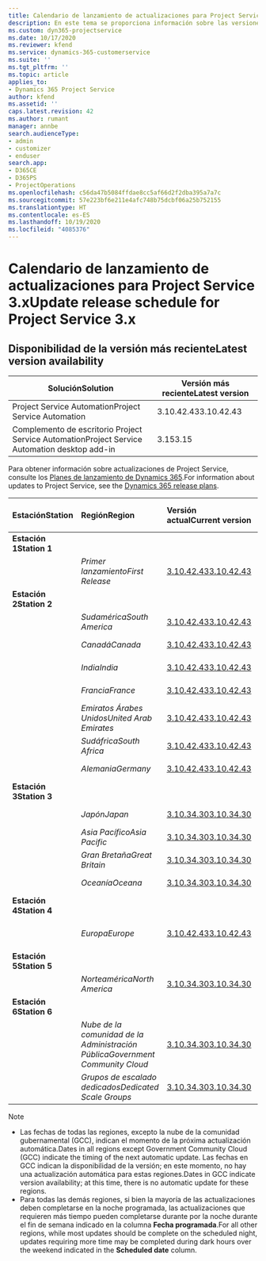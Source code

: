 ```yaml
---
title: Calendario de lanzamiento de actualizaciones para Project Service 3.x
description: En este tema se proporciona información sobre las versiones disponibles y próximas de Dynamics 365 Project Service Automation.
ms.custom: dyn365-projectservice
ms.date: 10/17/2020
ms.reviewer: kfend
ms.service: dynamics-365-customerservice
ms.suite: ''
ms.tgt_pltfrm: ''
ms.topic: article
applies_to:
- Dynamics 365 Project Service
author: kfend
ms.assetid: ''
caps.latest.revision: 42
ms.author: rumant
manager: annbe
search.audienceType:
- admin
- customizer
- enduser
search.app:
- D365CE
- D365PS
- ProjectOperations
ms.openlocfilehash: c56da47b5084ffdae8cc5af66d2f2dba395a7a7c
ms.sourcegitcommit: 57e223bf6e211e4afc748b75dcbf06a25b752155
ms.translationtype: HT
ms.contentlocale: es-ES
ms.lasthandoff: 10/19/2020
ms.locfileid: "4085376"
---
```

# <a name="update-release-schedule-for-project-service-3x"></a><span data-ttu-id="b8e14-103">Calendario de lanzamiento de actualizaciones para Project Service 3.x</span><span class="sxs-lookup"><span data-stu-id="b8e14-103">Update release schedule for Project Service 3.x</span></span>

## <a name="latest-version-availability"></a><span data-ttu-id="b8e14-104">Disponibilidad de la versión más reciente</span><span class="sxs-lookup"><span data-stu-id="b8e14-104">Latest version availability</span></span>

| <span data-ttu-id="b8e14-105">Solución</span><span class="sxs-lookup"><span data-stu-id="b8e14-105">Solution</span></span>  | <span data-ttu-id="b8e14-106">Versión más reciente</span><span class="sxs-lookup"><span data-stu-id="b8e14-106">Latest version</span></span> |
|-------|----|
| <span data-ttu-id="b8e14-107">Project Service Automation</span><span class="sxs-lookup"><span data-stu-id="b8e14-107">Project Service Automation</span></span>    |  <span data-ttu-id="b8e14-108">3.10.42.43</span><span class="sxs-lookup"><span data-stu-id="b8e14-108">3.10.42.43</span></span>  |
| <span data-ttu-id="b8e14-109">Complemento de escritorio Project Service Automation</span><span class="sxs-lookup"><span data-stu-id="b8e14-109">Project Service Automation desktop add-in</span></span>                | <span data-ttu-id="b8e14-110">3.15</span><span class="sxs-lookup"><span data-stu-id="b8e14-110">3.15</span></span>          |

<span data-ttu-id="b8e14-111">Para obtener información sobre actualizaciones de Project Service, consulte los [Planes de lanzamiento de Dynamics 365](https://docs.microsoft.com/dynamics365/release-plans/).</span><span class="sxs-lookup"><span data-stu-id="b8e14-111">For information about updates to Project Service, see the [Dynamics 365 release plans](https://docs.microsoft.com/dynamics365/release-plans/).</span></span> 

| <span data-ttu-id="b8e14-112">Estación</span><span class="sxs-lookup"><span data-stu-id="b8e14-112">Station</span></span>  | <span data-ttu-id="b8e14-113">Región</span><span class="sxs-lookup"><span data-stu-id="b8e14-113">Region</span></span> | <span data-ttu-id="b8e14-114">Versión actual</span><span class="sxs-lookup"><span data-stu-id="b8e14-114">Current version</span></span> | <span data-ttu-id="b8e14-115">Próxima versión</span><span class="sxs-lookup"><span data-stu-id="b8e14-115">Next version</span></span> |  <span data-ttu-id="b8e14-116">Fecha programada</span><span class="sxs-lookup"><span data-stu-id="b8e14-116">Scheduled date</span></span>
| :---   | :---   | :---   | :---   |:---   |         
|<span data-ttu-id="b8e14-117"><strong>Estación 1</strong></span><span class="sxs-lookup"><span data-stu-id="b8e14-117"><strong>Station 1</strong></span></span> | |  |  | |
| | <span data-ttu-id="b8e14-118"><i>Primer lanzamiento</i></span><span class="sxs-lookup"><span data-stu-id="b8e14-118"><i>First Release</i></span></span> | [<span data-ttu-id="b8e14-119">3.10.42.43</span><span class="sxs-lookup"><span data-stu-id="b8e14-119">3.10.42.43</span></span>](whats-new-ur-24.md) | <span data-ttu-id="b8e14-120">Por determinar</span><span class="sxs-lookup"><span data-stu-id="b8e14-120">TBD</span></span> | <span data-ttu-id="b8e14-121">23 de octubre de 2020</span><span class="sxs-lookup"><span data-stu-id="b8e14-121">October 23, 2020</span></span>
|<span data-ttu-id="b8e14-122"><strong>Estación 2</strong></span><span class="sxs-lookup"><span data-stu-id="b8e14-122"><strong>Station 2</strong></span></span> | |  |  | |
| | <span data-ttu-id="b8e14-123"><i>Sudamérica</i></span><span class="sxs-lookup"><span data-stu-id="b8e14-123"><i>South America</i></span></span> | [<span data-ttu-id="b8e14-124">3.10.42.43</span><span class="sxs-lookup"><span data-stu-id="b8e14-124">3.10.42.43</span></span>](whats-new-ur-24.md) | <span data-ttu-id="b8e14-125">Por determinar</span><span class="sxs-lookup"><span data-stu-id="b8e14-125">TBD</span></span> | <span data-ttu-id="b8e14-126">30 de octubre de 2020</span><span class="sxs-lookup"><span data-stu-id="b8e14-126">October 30, 2020</span></span>
| | <span data-ttu-id="b8e14-127"><i>Canadá</i></span><span class="sxs-lookup"><span data-stu-id="b8e14-127"><i>Canada</i></span></span> | [<span data-ttu-id="b8e14-128">3.10.42.43</span><span class="sxs-lookup"><span data-stu-id="b8e14-128">3.10.42.43</span></span>](whats-new-ur-24.md) | <span data-ttu-id="b8e14-129">Por determinar</span><span class="sxs-lookup"><span data-stu-id="b8e14-129">TBD</span></span> | <span data-ttu-id="b8e14-130">30 de octubre de 2020</span><span class="sxs-lookup"><span data-stu-id="b8e14-130">October 30, 2020</span></span> 
| | <span data-ttu-id="b8e14-131"><i>India</i></span><span class="sxs-lookup"><span data-stu-id="b8e14-131"><i>India</i></span></span> | [<span data-ttu-id="b8e14-132">3.10.42.43</span><span class="sxs-lookup"><span data-stu-id="b8e14-132">3.10.42.43</span></span>](whats-new-ur-24.md) | <span data-ttu-id="b8e14-133">Por determinar</span><span class="sxs-lookup"><span data-stu-id="b8e14-133">TBD</span></span> | <span data-ttu-id="b8e14-134">30 de octubre de 2020</span><span class="sxs-lookup"><span data-stu-id="b8e14-134">October 30, 2020</span></span>
| | <span data-ttu-id="b8e14-135"><i>Francia</i></span><span class="sxs-lookup"><span data-stu-id="b8e14-135"><i>France</i></span></span> | [<span data-ttu-id="b8e14-136">3.10.42.43</span><span class="sxs-lookup"><span data-stu-id="b8e14-136">3.10.42.43</span></span>](whats-new-ur-24.md) | <span data-ttu-id="b8e14-137">Por determinar</span><span class="sxs-lookup"><span data-stu-id="b8e14-137">TBD</span></span> | <span data-ttu-id="b8e14-138">30 de octubre de 2020</span><span class="sxs-lookup"><span data-stu-id="b8e14-138">October 30, 2020</span></span>
| | <span data-ttu-id="b8e14-139"><i>Emiratos Árabes Unidos</i></span><span class="sxs-lookup"><span data-stu-id="b8e14-139"><i>United Arab Emirates</i></span></span> | [<span data-ttu-id="b8e14-140">3.10.42.43</span><span class="sxs-lookup"><span data-stu-id="b8e14-140">3.10.42.43</span></span>](whats-new-ur-24.md) | <span data-ttu-id="b8e14-141">Por determinar</span><span class="sxs-lookup"><span data-stu-id="b8e14-141">TBD</span></span> | <span data-ttu-id="b8e14-142">30 de octubre de 2020</span><span class="sxs-lookup"><span data-stu-id="b8e14-142">October 30, 2020</span></span>
| | <span data-ttu-id="b8e14-143"><i>Sudáfrica</i></span><span class="sxs-lookup"><span data-stu-id="b8e14-143"><i>South Africa</i></span></span> | [<span data-ttu-id="b8e14-144">3.10.42.43</span><span class="sxs-lookup"><span data-stu-id="b8e14-144">3.10.42.43</span></span>](whats-new-ur-24.md) | <span data-ttu-id="b8e14-145">Por determinar</span><span class="sxs-lookup"><span data-stu-id="b8e14-145">TBD</span></span> | <span data-ttu-id="b8e14-146">30 de octubre de 2020</span><span class="sxs-lookup"><span data-stu-id="b8e14-146">October 30, 2020</span></span>
| | <span data-ttu-id="b8e14-147"><i>Alemania</i></span><span class="sxs-lookup"><span data-stu-id="b8e14-147"><i>Germany</i></span></span> | [<span data-ttu-id="b8e14-148">3.10.42.43</span><span class="sxs-lookup"><span data-stu-id="b8e14-148">3.10.42.43</span></span>](whats-new-ur-24.md) | <span data-ttu-id="b8e14-149">Por determinar</span><span class="sxs-lookup"><span data-stu-id="b8e14-149">TBD</span></span> | <span data-ttu-id="b8e14-150">30 de octubre de 2020</span><span class="sxs-lookup"><span data-stu-id="b8e14-150">October 30, 2020</span></span>
|<span data-ttu-id="b8e14-151"><strong>Estación 3</strong></span><span class="sxs-lookup"><span data-stu-id="b8e14-151"><strong>Station 3</strong></span></span> | |  |  | |
| | <span data-ttu-id="b8e14-152"><i>Japón</i></span><span class="sxs-lookup"><span data-stu-id="b8e14-152"><i>Japan</i></span></span> |[<span data-ttu-id="b8e14-153">3.10.34.30</span><span class="sxs-lookup"><span data-stu-id="b8e14-153">3.10.34.30</span></span>](whats-new-ur-23.md) | [<span data-ttu-id="b8e14-154">3.10.42.43</span><span class="sxs-lookup"><span data-stu-id="b8e14-154">3.10.42.43</span></span>](whats-new-ur-24.md) | <span data-ttu-id="b8e14-155">9 de octubre de 2020</span><span class="sxs-lookup"><span data-stu-id="b8e14-155">October 9, 2020</span></span> 
| | <span data-ttu-id="b8e14-156"><i>Asia Pacífico</i></span><span class="sxs-lookup"><span data-stu-id="b8e14-156"><i>Asia Pacific</i></span></span> |[<span data-ttu-id="b8e14-157">3.10.34.30</span><span class="sxs-lookup"><span data-stu-id="b8e14-157">3.10.34.30</span></span>](whats-new-ur-23.md) | [<span data-ttu-id="b8e14-158">3.10.42.43</span><span class="sxs-lookup"><span data-stu-id="b8e14-158">3.10.42.43</span></span>](whats-new-ur-24.md) | <span data-ttu-id="b8e14-159">9 de octubre de 2020</span><span class="sxs-lookup"><span data-stu-id="b8e14-159">October 9, 2020</span></span>
| | <span data-ttu-id="b8e14-160"><i>Gran Bretaña</i></span><span class="sxs-lookup"><span data-stu-id="b8e14-160"><i>Great Britain</i></span></span> |[<span data-ttu-id="b8e14-161">3.10.34.30</span><span class="sxs-lookup"><span data-stu-id="b8e14-161">3.10.34.30</span></span>](whats-new-ur-23.md) | [<span data-ttu-id="b8e14-162">3.10.42.43</span><span class="sxs-lookup"><span data-stu-id="b8e14-162">3.10.42.43</span></span>](whats-new-ur-24.md) | <span data-ttu-id="b8e14-163">9 de octubre de 2020</span><span class="sxs-lookup"><span data-stu-id="b8e14-163">October 9, 2020</span></span>
| | <span data-ttu-id="b8e14-164"><i>Oceanía</i></span><span class="sxs-lookup"><span data-stu-id="b8e14-164"><i>Oceana</i></span></span> |[<span data-ttu-id="b8e14-165">3.10.34.30</span><span class="sxs-lookup"><span data-stu-id="b8e14-165">3.10.34.30</span></span>](whats-new-ur-23.md) | [<span data-ttu-id="b8e14-166">3.10.42.43</span><span class="sxs-lookup"><span data-stu-id="b8e14-166">3.10.42.43</span></span>](whats-new-ur-24.md) | <span data-ttu-id="b8e14-167">9 de octubre de 2020</span><span class="sxs-lookup"><span data-stu-id="b8e14-167">October 9, 2020</span></span>
|<span data-ttu-id="b8e14-168"><strong>Estación 4</strong></span><span class="sxs-lookup"><span data-stu-id="b8e14-168"><strong>Station 4</strong></span></span> | |  |  | |
| | <span data-ttu-id="b8e14-169"><i>Europa</i></span><span class="sxs-lookup"><span data-stu-id="b8e14-169"><i>Europe</i></span></span> |[<span data-ttu-id="b8e14-170">3.10.42.43</span><span class="sxs-lookup"><span data-stu-id="b8e14-170">3.10.42.43</span></span>](whats-new-ur-24.md) | <span data-ttu-id="b8e14-171">Por determinar</span><span class="sxs-lookup"><span data-stu-id="b8e14-171">TBD</span></span> | <span data-ttu-id="b8e14-172">13 de noviembre de 2020</span><span class="sxs-lookup"><span data-stu-id="b8e14-172">November 13, 2020</span></span>
|<span data-ttu-id="b8e14-173"><strong>Estación 5</strong></span><span class="sxs-lookup"><span data-stu-id="b8e14-173"><strong>Station 5</strong></span></span> | |  |  | |
| | <span data-ttu-id="b8e14-174"><i>Norteamérica</i></span><span class="sxs-lookup"><span data-stu-id="b8e14-174"><i>North America</i></span></span> |[<span data-ttu-id="b8e14-175">3.10.34.30</span><span class="sxs-lookup"><span data-stu-id="b8e14-175">3.10.34.30</span></span>](whats-new-ur-23.md) | [<span data-ttu-id="b8e14-176">3.10.42.43</span><span class="sxs-lookup"><span data-stu-id="b8e14-176">3.10.42.43</span></span>](whats-new-ur-24.md) | <span data-ttu-id="b8e14-177">23 de octubre de 2020</span><span class="sxs-lookup"><span data-stu-id="b8e14-177">October 23, 2020</span></span>
|<span data-ttu-id="b8e14-178"><strong>Estación 6</strong></span><span class="sxs-lookup"><span data-stu-id="b8e14-178"><strong>Station 6</strong></span></span> | |  |  | |
| | <span data-ttu-id="b8e14-179"><i>Nube de la comunidad de la Administración Pública</i></span><span class="sxs-lookup"><span data-stu-id="b8e14-179"><i>Government Community Cloud</i></span></span> |[<span data-ttu-id="b8e14-180">3.10.34.30</span><span class="sxs-lookup"><span data-stu-id="b8e14-180">3.10.34.30</span></span>](whats-new-ur-23.md) | [<span data-ttu-id="b8e14-181">3.10.42.43</span><span class="sxs-lookup"><span data-stu-id="b8e14-181">3.10.42.43</span></span>](whats-new-ur-24.md) | <span data-ttu-id="b8e14-182">30 de octubre de 2020</span><span class="sxs-lookup"><span data-stu-id="b8e14-182">October 30, 2020</span></span>
| | <span data-ttu-id="b8e14-183"><i>Grupos de escalado dedicados</i></span><span class="sxs-lookup"><span data-stu-id="b8e14-183"><i>Dedicated Scale Groups</i></span></span> |[<span data-ttu-id="b8e14-184">3.10.34.30</span><span class="sxs-lookup"><span data-stu-id="b8e14-184">3.10.34.30</span></span>](whats-new-ur-23.md) | [<span data-ttu-id="b8e14-185">3.10.42.43</span><span class="sxs-lookup"><span data-stu-id="b8e14-185">3.10.42.43</span></span>](whats-new-ur-24.md) | <span data-ttu-id="b8e14-186">30 de octubre de 2020</span><span class="sxs-lookup"><span data-stu-id="b8e14-186">October 30, 2020</span></span>

>[!Note]
> - <span data-ttu-id="b8e14-187">Las fechas de todas las regiones, excepto la nube de la comunidad gubernamental (GCC), indican el momento de la próxima actualización automática.</span><span class="sxs-lookup"><span data-stu-id="b8e14-187">Dates in all regions except Government Community Cloud (GCC) indicate the timing of the next automatic update.</span></span> <span data-ttu-id="b8e14-188">Las fechas en GCC indican la disponibilidad de la versión; en este momento, no hay una actualización automática para estas regiones.</span><span class="sxs-lookup"><span data-stu-id="b8e14-188">Dates in GCC indicate version availability; at this time, there is no automatic update for these regions.</span></span>
> - <span data-ttu-id="b8e14-189">Para todas las demás regiones, si bien la mayoría de las actualizaciones deben completarse en la noche programada, las actualizaciones que requieren más tiempo pueden completarse durante por la noche durante el fin de semana indicado en la columna **Fecha programada**.</span><span class="sxs-lookup"><span data-stu-id="b8e14-189">For all other regions, while most updates should be complete on the scheduled night, updates requiring more time may be completed during dark hours over the weekend indicated in the **Scheduled date** column.</span></span>
